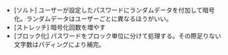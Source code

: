 * [ソルト] ユーザーが設定したパスワードにランダムデータを付加して暗号化。ランダムデータはユーザーごとに異なるほうがいい。
* [ストレッチ] 暗号化回数を増やす
* [ブロック化] パスワードをブロック単位に分けて処理する。その際足りない文字数はパディングにより補完。
